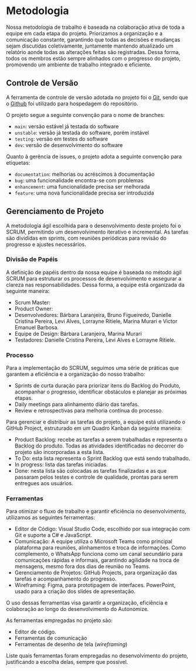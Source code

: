 
# Metodologia

Nossa metodologia de trabalho é baseada na colaboração ativa de toda a equipe em cada etapa do projeto. Priorizamos a organização e a comunicação constante, garantindo que todas as decisões e mudanças sejam discutidas coletivamente, juntamente mantendo atualizado um relatório aonde todas as alterações feitas são registradas. Dessa forma, todos os membros estão sempre alinhados com o progresso do projeto, promovendo um ambiente de trabalho integrado e eficiente.


## Controle de Versão

A ferramenta de controle de versão adotada no projeto foi o
[Git](https://git-scm.com/), sendo que o [Github](https://github.com)
foi utilizado para hospedagem do repositório.

O projeto segue a seguinte convenção para o nome de branches:

- `main`: versão estável já testada do software
- `unstable`: versão já testada do software, porém instável
- `testing`: versão em testes do software
- `dev`: versão de desenvolvimento do software

Quanto à gerência de issues, o projeto adota a seguinte convenção para
etiquetas:

- `documentation`: melhorias ou acréscimos à documentação
- `bug`: uma funcionalidade encontra-se com problemas
- `enhancement`: uma funcionalidade precisa ser melhorada
- `feature`: uma nova funcionalidade precisa ser introduzida

## Gerenciamento de Projeto

A metodologia ágil escolhida para o desenvolvimento deste projeto foi o SCRUM, permitindo um desenvolvimento iterativo e incremental. As tarefas são divididas em sprints, com reuniões periódicas para revisão do progresso e ajustes necessários.

### Divisão de Papéis

A definição de papéis dentro da nossa equipe é baseada no método ágil SCRUM para estruturar os processos de desenvolvimento e assegurar a clareza nas responsabilidades. Dessa forma, a equipe está organizada da seguinte maneira:

* Scrum Master: 
* Product Owner: 
* Desenvolvedores: Bárbara Laranjeira, Bruno Figueiredo, Danielle Cristina Pereira, Levi Alves, Lorrayne Ritiele, Marina Murari e Victor Emanuel Barbosa.
* Equipe de Design: Bárbara Laranjeira, Marina Murari 
* Testadores: Danielle Cristina Pereira, Levi Alves e Lorrayne Ritiele.

### Processo

Para a implementação do SCRUM, seguimos uma série de práticas que garantem a eficiência e a organização do nosso trabalho:

* Sprints de curta duração para priorizar itens do Backlog do Produto, acompanhar o progresso, identificar obstáculos e planejar as próximas etapas.
* Daily meetings para alinhamento diário das tarefas.
* Review e retrospectivas para melhoria contínua do processo.

Para gerenciar e distribuir as tarefas do projeto, a equipe está utilizando o GitHub Project, estruturado em um Quadro Kanban da seguinte maneira:

* Product Backlog: recebe as tarefas a serem trabalhadas e representa o Backlog do produto. Todas as atividades identificadas no decorrer do projeto são incorporadas a esta lista.
* To Do: esta lista representa o Sprint Backlog que está sendo trabalhado.
* In progress: lista das tarefas iniciadas.
* Done: nesta lista são colocadas as tarefas finalizadas e as que passaram pelos testes e controle de qualidade, prontas para serem entregues aos usuários.

### Ferramentas

Para otimizar o fluxo de trabalho e garantir eficiência no desenvolvimento, utilizamos as seguintes ferramentas:

* Editor de Código: Visual Studio Code, escolhido por sua integração com Git e suporte a C# e JavaScript.
* Comunicação: A equipe utiliza o Microsoft Teams como principal plataforma para reuniões, alinhamentos e troca de informações. Como complemento, o WhatsApp funciona como um canal secundário para comunicações rápidas e informais, garantindo agilidade na troca de mensagens, mesmo fora dos dias de reunião no Teams.
* Gerenciamento de Projetos: GitHub Projects, para organização das tarefas e acompanhamento do progresso.
* Wireframing: Figma, para prototipagem de interfaces. PowerPoint, usado para a criação dos slides de apresentação.

O uso dessas ferramentas visa garantir a organização, eficiência e colaboração ao longo do desenvolvimento do Autonomize.




As ferramentas empregadas no projeto são:

- Editor de código.
- Ferramentas de comunicação
- Ferramentas de desenho de tela (_wireframing_)

Liste quais ferramentas foram empregadas no desenvolvimento do projeto, justificando a escolha delas, sempre que possível.
 

